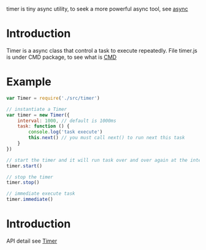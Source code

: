 timer is tiny async utility, to seek a more powerful async tool, see [async](https://github.com/caolan/async)

# Introduction
Timer is a async class that control a task to execute repeatedly.
File timer.js is under CMD package, to see what is [CMD](https://github.com/seajs/seajs)

# Example

```javascript
var Timer = require('./src/timer')

// instantiate a Timer
var timer = new Timer({
    interval: 1000, // default is 1000ms
    task: function () {
        console.log('task execute')
        this.next() // you must call next() to run next this task
    }
})

// start the timer and it will run task over and over again at the interval
timer.start()

// stop the timer
timer.stop()

// immediate execute task
timer.immediate()
```

# Introduction
API detail see [Timer](http://valaxy.github.io/timer/doc/Timer.html)
